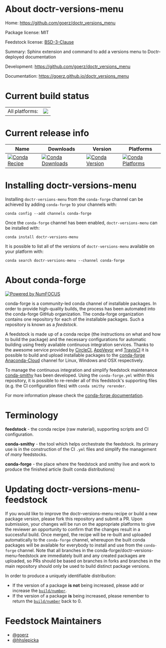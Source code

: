 About doctr-versions-menu
=========================

Home: https://github.com/goerz/doctr_versions_menu

Package license: MIT

Feedstock license: [BSD-3-Clause](https://github.com/conda-forge/doctr-versions-menu-feedstock/blob/master/LICENSE.txt)

Summary: Sphinx extension and command to add a versions menu to Doctr-deployed documentation

Development: https://github.com/goerz/doctr_versions_menu

Documentation: https://goerz.github.io/doctr_versions_menu

Current build status
====================


<table><tr><td>All platforms:</td>
    <td>
      <a href="https://dev.azure.com/conda-forge/feedstock-builds/_build/latest?definitionId=10374&branchName=master">
        <img src="https://dev.azure.com/conda-forge/feedstock-builds/_apis/build/status/doctr-versions-menu-feedstock?branchName=master">
      </a>
    </td>
  </tr>
</table>

Current release info
====================

| Name | Downloads | Version | Platforms |
| --- | --- | --- | --- |
| [![Conda Recipe](https://img.shields.io/badge/recipe-doctr--versions--menu-green.svg)](https://anaconda.org/conda-forge/doctr-versions-menu) | [![Conda Downloads](https://img.shields.io/conda/dn/conda-forge/doctr-versions-menu.svg)](https://anaconda.org/conda-forge/doctr-versions-menu) | [![Conda Version](https://img.shields.io/conda/vn/conda-forge/doctr-versions-menu.svg)](https://anaconda.org/conda-forge/doctr-versions-menu) | [![Conda Platforms](https://img.shields.io/conda/pn/conda-forge/doctr-versions-menu.svg)](https://anaconda.org/conda-forge/doctr-versions-menu) |

Installing doctr-versions-menu
==============================

Installing `doctr-versions-menu` from the `conda-forge` channel can be achieved by adding `conda-forge` to your channels with:

```
conda config --add channels conda-forge
```

Once the `conda-forge` channel has been enabled, `doctr-versions-menu` can be installed with:

```
conda install doctr-versions-menu
```

It is possible to list all of the versions of `doctr-versions-menu` available on your platform with:

```
conda search doctr-versions-menu --channel conda-forge
```


About conda-forge
=================

[![Powered by NumFOCUS](https://img.shields.io/badge/powered%20by-NumFOCUS-orange.svg?style=flat&colorA=E1523D&colorB=007D8A)](http://numfocus.org)

conda-forge is a community-led conda channel of installable packages.
In order to provide high-quality builds, the process has been automated into the
conda-forge GitHub organization. The conda-forge organization contains one repository
for each of the installable packages. Such a repository is known as a *feedstock*.

A feedstock is made up of a conda recipe (the instructions on what and how to build
the package) and the necessary configurations for automatic building using freely
available continuous integration services. Thanks to the awesome service provided by
[CircleCI](https://circleci.com/), [AppVeyor](https://www.appveyor.com/)
and [TravisCI](https://travis-ci.com/) it is possible to build and upload installable
packages to the [conda-forge](https://anaconda.org/conda-forge)
[Anaconda-Cloud](https://anaconda.org/) channel for Linux, Windows and OSX respectively.

To manage the continuous integration and simplify feedstock maintenance
[conda-smithy](https://github.com/conda-forge/conda-smithy) has been developed.
Using the ``conda-forge.yml`` within this repository, it is possible to re-render all of
this feedstock's supporting files (e.g. the CI configuration files) with ``conda smithy rerender``.

For more information please check the [conda-forge documentation](https://conda-forge.org/docs/).

Terminology
===========

**feedstock** - the conda recipe (raw material), supporting scripts and CI configuration.

**conda-smithy** - the tool which helps orchestrate the feedstock.
                   Its primary use is in the construction of the CI ``.yml`` files
                   and simplify the management of *many* feedstocks.

**conda-forge** - the place where the feedstock and smithy live and work to
                  produce the finished article (built conda distributions)


Updating doctr-versions-menu-feedstock
======================================

If you would like to improve the doctr-versions-menu recipe or build a new
package version, please fork this repository and submit a PR. Upon submission,
your changes will be run on the appropriate platforms to give the reviewer an
opportunity to confirm that the changes result in a successful build. Once
merged, the recipe will be re-built and uploaded automatically to the
`conda-forge` channel, whereupon the built conda packages will be available for
everybody to install and use from the `conda-forge` channel.
Note that all branches in the conda-forge/doctr-versions-menu-feedstock are
immediately built and any created packages are uploaded, so PRs should be based
on branches in forks and branches in the main repository should only be used to
build distinct package versions.

In order to produce a uniquely identifiable distribution:
 * If the version of a package **is not** being increased, please add or increase
   the [``build/number``](https://conda.io/docs/user-guide/tasks/build-packages/define-metadata.html#build-number-and-string).
 * If the version of a package **is** being increased, please remember to return
   the [``build/number``](https://conda.io/docs/user-guide/tasks/build-packages/define-metadata.html#build-number-and-string)
   back to 0.

Feedstock Maintainers
=====================

* [@goerz](https://github.com/goerz/)
* [@hhslepicka](https://github.com/hhslepicka/)

